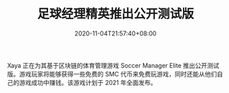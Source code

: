 ﻿---
title: "足球经理精英推出公开测试版"
date: 2020-11-04T21:57:40+08:00
lastmod: 2020-11-04T16:45:40+08:00
draft: false
authors: ["Pandora"]
description: "Xaya 正在为其基于区块链的体育管理游戏 Soccer Manager Elite 推出公开测试版。游戏玩家将能够获得一些免费的 SMC 代币来免费玩游戏，同时还能从他们自己的游戏成功中赚钱。该游戏计划于 2021 年全面发布。"
featuredImage: "soccer-manager-elite-launches-open-beta.png"
tags: ["Virtual World","虚拟世界","Play to Earn"]
categories: ["news"]
news: ["虚拟世界"]
weight: 
lightgallery: true
pinned: false
recommend: false
recommend1: false
---

Xaya 正在为其基于区块链的体育管理游戏 Soccer Manager Elite 推出公开测试版。游戏玩家将能够获得一些免费的 SMC 代币来免费玩游戏，同时还能从他们自己的游戏成功中赚钱。该游戏计划于 2021 年全面发布。

<!--more-->

